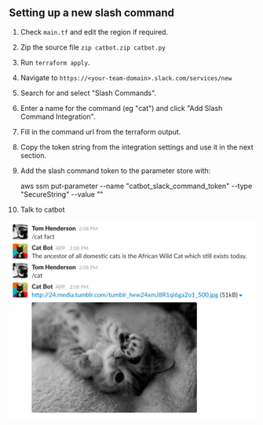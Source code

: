 ## Setting up a new slash command

1. Check `main.tf` and edit the region if required.
2. Zip the source file `zip catbot.zip catbot.py`
3. Run `terraform apply`.
4. Navigate to `https://<your-team-domain>.slack.com/services/new`
5. Search for and select "Slash Commands".
6. Enter a name for the command (eg "cat") and click "Add Slash Command Integration".
7. Fill in the command url from the terraform output.
8. Copy the token string from the integration settings and use it in the next section.
9. Add the slash command token to the parameter store with:

   aws ssm put-parameter --name "catbot_slack_command_token" --type "SecureString" --value "<TOKEN>"

10. Talk to catbot

![catbot](catbot.png)
